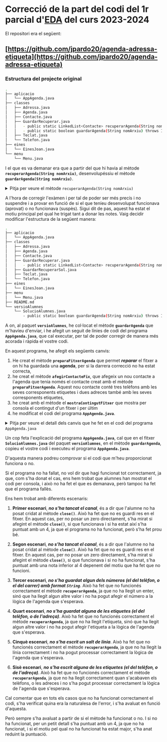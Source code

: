 # Correcció de la part del codi del 1r parcial d'<u>EDA</u> del curs 2023-2024 

El repositori era el següent:

## [https://github.com/jpardo20/agenda-adressa-etiqueta](https://github.com/jpardo20/agenda-adressa-etiqueta)

### Estructura del projecte original

```bash
.
├── aplicacio
│   └── AppAgenda.java
├── classes
│   ├── Adressa.java
│   ├── Agenda.java
│   ├── Contacte.java
│   ├── GuardarRecuperar.java
│   │   - public static LinkedList<Contacte> recuperarAgenda(String nomArxiu)
│   │   - public static boolean guardarAgenda(String nomArxiu) throws IOException
│   ├── Teclat.java
│   └── Telefon.java
├── eines
│   └── EinesJoan.java
└── menu
    └── Menu.java
```

I el que es va demanar era que a partir del que hi havia al mètode **`recuperarAgenda(String nomArxiu)`**, desenvolupéssiu el mètode **`guardarAgenda(String nomArxiu)`**.

<details>
<summary>Pitja per veure el mètode <code>recuperarAgenda(String nomArxiu)</code></summary>

```java
    public static LinkedList<Contacte> recuperarAgenda(String nomArxiu) throws IOException {
        BufferedReader canalDeLectura;
        boolean hiHaTelefons = false;
        boolean hiHaAdreces = false;

        canalDeLectura = new BufferedReader(new FileReader(nomArxiu));
        LinkedList<Contacte> llistaContactes = new LinkedList<>();

        String linia;   // Variable que conté la línia llegida
        String[] dadesTelefon;

        linia = canalDeLectura.readLine();
        while (linia != null) { // Mentre hi hagi línies llegides
            // Inicialitzem les llistes
            LinkedList<Telefon> llistaTelefons = new LinkedList<>();
            LinkedList<Adressa> llistaAdreces = new LinkedList<>();
            // Llegir nom i cognom del contacte
            String nom = linia;
            String cognom = canalDeLectura.readLine();
            // llistaTelefons per afegir TOTS els telèfons llegits del contacte
            // Llegir l'etiqueta del telèfon del contacte
            linia = canalDeLectura.readLine();
            hiHaTelefons = (linia != null && !linia.equals(MARCA_FINAL_TELEFONS));
//            hiHaContactes = !llistaContactes.isEmpty();
            while (hiHaTelefons) {
                dadesTelefon = null;
                // Hi ha telefons amb el format int telefon#String etiqueta
                dadesTelefon = linia.split(SEPARADOR_ETIQUETA_TELEFON);
                int numeroTelefon = Integer.parseInt(dadesTelefon[0]);
                String etiqueta = dadesTelefon[1];
                llistaTelefons.add(new Telefon(numeroTelefon, etiqueta));
                linia = canalDeLectura.readLine();
                hiHaTelefons = (linia != null && !linia.equals(MARCA_FINAL_TELEFONS));
            }
            if(linia.equals(MARCA_FINAL_TELEFONS)){
                linia = canalDeLectura.readLine();
            }
            hiHaAdreces = (linia != null && !linia.equals(MARCA_FINAL_ADRECES));
            // Pot ser MARCA_FINAL_ADRESSES, o etiqueta 1a Adreça
            while (hiHaAdreces) {
                String etiqueta = linia;
                String carrer = canalDeLectura.readLine();
                int numeroCarrer = Integer.parseInt(canalDeLectura.readLine());
                String codiPostal = canalDeLectura.readLine();
                String ciutat = canalDeLectura.readLine();
                String pais = canalDeLectura.readLine();
                llistaAdreces.add(new Adressa(etiqueta, carrer, numeroCarrer, ciutat, codiPostal, pais));
                linia = canalDeLectura.readLine();
                hiHaAdreces = (linia != null && !linia.equals(MARCA_FINAL_ADRECES));
            }
            Contacte contacte = new Contacte(nom, cognom, llistaTelefons, llistaAdreces);
            llistaContactes.add(contacte);
            linia = canalDeLectura.readLine();
        }
        canalDeLectura.close();
        return llistaContactes;
    }
```
</details>

A l'hora de corregir l'exàmen i per tal de poder ser més precís i no suspendre i a provar en funció de si el que teníeu desenvolupat funcionava (aprovat) o no funcionava (suspès). Sigui dit de pas, aquest ha estat el motiu principal pel qual he trigat tant a donar les notes. Vaig decidir modificar l'estructura de la següent manera:    

```bash
.
├── aplicacio
│   └── AppAgenda.java
├── classes
│   ├── Adressa.java
│   ├── Agenda.java
│   ├── Contacte.java
│   ├── GuardarRecuperar.java
│   │   - public static LinkedList<Contacte> recuperarAgenda(String nomArxiu)
│   ├── GuardarRecuperarSol.java
│   ├── Teclat.java
│   └── Telefon.java
├── eines
│   └── EinesJoan.java
├── menu
│   └── Menu.java
├── README.md
└── versioAlumnes
    └── SolucioAlumnes.java
        - public static boolean guardarAgenda(String nomArxiu) throws IOException
```

A on, al paquet **`versioAlumnes`**, he col·locat el mètode **`guardarAgenda`** que m'havíeu d'enviar, i he afegit un seguit de línies de codi del programa **`AppAgenda.java`**, que cal executar, per tal de poder corregir de manera més acorada i ràpida el vostre codi.

En aquest programa, he afegit els següents canvis:

1) He creat el mètode **`preparaFitxerAgenda`** que permet _**reparar**_ el fitxer a on hi ha guardada una **agenda**, per si la darrera correcció no ha estat correcta,
2) he creat el mètode **`afegirContacteFix`**, que afegeix un nou contacte a l'agenda que tenia només el contacte creat amb el mètode **`preparaFitxerAgenda`**. Aquest nou contacte conté tres telèfons amb les seves corresponents etiquetes i dues adreces també amb les seves corresponents etiquetes,
3) he creat amb el mètode el **`mostraContingutFitxer`** que mostra per consola el contingut d'un fitxer i per últim
4) he modificat el codi del programa **`AppAgenda.java`**.

<details>
<summary>Pitja per veure el detall dels canvis que he fet en el codi del programa <code>AppAgenda.java</code></summary>

```java
// INICI afegit per la correcció
// Funció que prepara el fitxer nomFitxerAmbAgenda amb
// les dades d'un contacte amb 3 telèfons i dues adreces.

String nomFitxerCorreccio = NOM_FITXER + EXTENSIO_FITXER;
preparaFitxerAgenda(nomFitxerCorreccio);
mostraContingutFitxer(nomFitxerCorreccio);
pitjaIntroPerContinuar();

// Funció que afegeix un contacte a l'agenda
// actual, amb 2 telèfons i dues adreces.
afegirContacteFix();
System.out.println("S'executa afegirContacteFix");
pitjaIntroPerContinuar();

mostrarContactes();
System.out.println("Mostrar després d'executar afegirContacteFix");
pitjaIntroPerContinuar();

System.out.println("S'executa guardarAgenda de l'alumne!");
guardarAgenda(nomFitxerCorreccio);

System.out.println("S'executa recuperarAgenda després del guardarAgenda de l'alumne!");
recuperarAgenda(nomFitxerCorreccio);

System.out.println("Mostrar després d'executar guardarAgenda de l'alumne!");
mostrarContactes();
System.out.printf("FINAL");
pitjaIntroPerContinuar();

System.out.printf("Mostra fitxer final");

System.exit(0);
// FINAL afegit per la correcció
```

Aquest codi el que fa és:
1) Crea la variable (**`nomFitxerCorreccio`**) amb el nom del fitxer que conté l'agenda que buscarà el programa,
```java
String nomFitxerCorreccio = NOM_FITXER + EXTENSIO_FITXER;
```

2) Crida el mètode **`preparaFitxerAgenda(nomFitxerCorreccio)`** per arreglar el fitxer que conté l'agenda,
```java
preparaFitxerAgenda(nomFitxerCorreccio);
```

3) Crida el mètode **`mostraContingutFitxer(nomFitxerCorreccio)`** per mostrar el contingut del fitxer, per veure que tot és correcte.
```java
mostraContingutFitxer(nomFitxerCorreccio);
```

4) Crida el mètode **`pitjaIntroPerContinuar();`** per aturar l'execució i comprovar que tot és correcte.
```java
pitjaIntroPerContinuar();
```

En aquest punt, ja tenim el programa en execució i el fitxer que buscarà el programa que conté una agenda en un format correcte.

5) Crida el mètode **`afegirContacteFix()`**, que afegirà un nou contacte al fitxer. Això ens servirà per poder testejar el mètode creat per l'alumne.
```java
afegirContacteFix();
```

6) Es mostra per consola el literal **`S'ha executat afegirContacteFix`**, per indicar en quin punt ens trobem, 
```java
System.out.println("S'ha executat afegirContacteFix");
```

7) Es crida el mètode **`pitjaIntroPerContinuar();`** per aturar l'execució i comprovar que tot és correcte.
```java
pitjaIntroPerContinuar();
```

8) Es crida el mètode **`mostrarContactes()`**, per comprovar que els dos contactes es troben correctament afegits al programa.
```java
mostrarContactes();
```

9) Es mostra per consola el literal **`Mostrar després d'executar afegirContacteFix`**, per indicar en quin punt ens trobem,
```java
System.out.println("Mostrar després d'executar afegirContacteFix");
```

10) Es crida el mètode **`pitjaIntroPerContinuar();`** per aturar l'execució i comprovar que tot és correcte.
```java
pitjaIntroPerContinuar();
```

Fins aquí encara no he provat el vostre codi.

11) Es mostra per consola el literal **`S'executa guardarAgenda de l'alumne!`**, per indicar que executarem el codi de l'alumne.
```java
System.out.println("S'executa guardarAgenda de l'alumne!");
```

12) Es crida el mètode **`guardarAgenda(nomFitxerCorreccio);`** que ha proporcionat l'alumne.
```java
guardarAgenda(nomFitxerCorreccio);
```

13) Es mostra per consola el literal **`S'executa recuperarAgenda després del guardarAgenda de l'alumne!`**, per indicar que procedirem a comprovar si el mètode **`guardarAgenda(nomFitxerCorreccio);`** que ha proporcionat l'alumne funciona o no.
```java
System.out.println("S'executa recuperarAgenda després del guardarAgenda de l'alumne!");
```

12) Es crida el mètode **`recuperarAgenda(nomFitxerCorreccio);`** que determinarà si el mètode **`guardarAgenda`** de l'alumne ha funcionat correctament. 

```java
recuperarAgenda(nomFitxerCorreccio);
```

Un cop arribats a aquest punt ja podem comprovar si el mètode **`guardarAgenda`** de l'alumne ha funcionat correctament.
</details>

Un cop feta l'explicació del programa **`AppAgenda.java`**, cal que en el fitxer **`SolucioAlumnes.java`** del paquet **`versioAlumnes`**, en el mètode **`guardarAgenda`**, copieu el vostre codi i executeu el programa **`AppAgenda.java`**.

D'aquesta manera podreu comprovar si el codi que m'heu proporcionat funciona o no. 

Si el programa no ha fallat, no vol dir que hagi funcionat tot correctament, ja que, com s'ha donat el cas, ens hem trobat que alumnes han mostrat el codi per consola, i això no ha fet el que es demanava, però tampoc ha fet que el programa fallès.

Ens hem trobat amb diferents escenaris:

1) **Primer escenari**, _**no s'ha tancat el canal**_, és a dir que l'alumne no ha posat cridat al mètode **`close()`**. Això ha fet que no es guardi res en el fitxer. En aquest cas, per no posar un zero directament, s'ha mirat si afegint el mètode **`close()`**, si que funcionava i si ha estat així s'ha puntuat amb un 4, ja que el programa no ha funcionat, però s'ha fet prou bé.

2) **Segon escenari**, _**no s'ha tancat el canal**_, és a dir que l'alumne no ha posat cridat al mètode **`close()`**. Això ha fet que no es guardi res en el fitxer. En aquest cas, per no posar un zero directament, s'ha mirat si afegint el mètode **`close()`**, si que funcionava i si no ha funcionat, s'ha puntuat amb una nota inferior al 4 depenent del motiu que ha fet que no funcioni.

3) **Tercer escenari**, _**no s'ha guardat algun dels números (el del telèfon, o el del carrer) amb format `String`**_. Això ha fet que no funcionés correctament el mètode **`recuperarAgenda`**, ja que no ha llegit un enter, sinó que ha llegit algun altre valor i no ha pogut afegir el número a la lògica de l'agenda que s'esperava.

4) **Quart escenari**, _**no s'ha guardat alguna de les etiquetes (el del telèfon, o de l'adreça)**_. Això ha fet que no funcionés correctament el mètode **`recuperarAgenda`**, ja que no ha llegit l'etiqueta, sinó que ha llegit algun altre valor i no ha pogut afegir l'etiqueta a la lògica de l'agenda que s'esperava.

5) **Cinquè escenari**, _**no s'ha escrit un salt de línia**_. Això ha fet que no funcionés correctament el mètode **`recuperarAgenda`**, ja que no ha llegit la línia correctament i no ha pogut processar correctament la lògica de l'agenda que s'esperava.

6) **Sisè escenari**, _**no s'ha escrit alguna de les etiquetes (el del telèfon, o de l'adreça)**_. Això ha fet que no funcionés correctament el mètode **`recuperarAgenda`**, ja que no ha llegit correctament quan s'acabaven els telèfons, o les adreces i no s'ha pogut processar correctament la lògica de l'agenda que s'esperava.

Cal comentar que en tots els casos que no ha funcionat correctament el codi, s'ha verificat quina era la naturalesa de l'error, i s'ha avaluat en funció d'aquesta.

Però sempre s'ha avaluat a partir de si el mètode ha funcionat o no. I si no ha funcionat, per un petit detall s'ha puntuat amb un 4, ja que no ha funcionat, i si el motiu pel qual no ha funcionat ha estat major, s'ha anat reduint la puntuació. 
